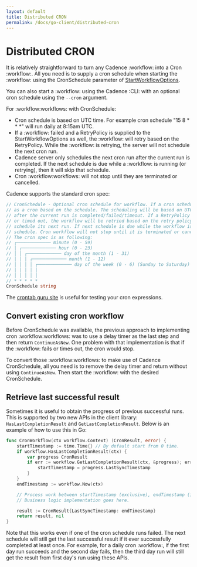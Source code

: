 ```yaml
---
layout: default
title: Distributed CRON
permalink: /docs/go-client/distributed-cron
---
```


# Distributed CRON

It is relatively straightforward to turn any Cadence :workflow: into a Cron :workflow:. All you need
is to supply a cron schedule when starting the :workflow: using the CronSchedule
parameter of
[StartWorkflowOptions](https://godoc.org/go.uber.org/cadence/internal#StartWorkflowOptions).

You can also start a :workflow: using the Cadence :CLI: with an optional cron schedule using the `--cron` argument.

For :workflow:workflows: with CronSchedule:

* Cron schedule is based on UTC time. For example cron schedule "15 8 \* \* \*"
  will run daily at 8:15am UTC.
* If a :workflow: failed and a RetryPolicy is supplied to the StartWorkflowOptions
  as well, the :workflow: will retry based on the RetryPolicy. While the :workflow: is
  retrying, the server will not schedule the next cron run.
* Cadence server only schedules the next cron run after the current run is
  completed. If the next schedule is due while a :workflow: is running (or retrying),
  then it will skip that schedule.
* Cron :workflow:workflows: will not stop until they are terminated or cancelled.

Cadence supports the standard cron spec:

```go
// CronSchedule - Optional cron schedule for workflow. If a cron schedule is specified, the workflow will run
// as a cron based on the schedule. The scheduling will be based on UTC time. The schedule for next run only happen
// after the current run is completed/failed/timeout. If a RetryPolicy is also supplied, and the workflow failed
// or timed out, the workflow will be retried based on the retry policy. While the workflow is retrying, it won't
// schedule its next run. If next schedule is due while the workflow is running (or retrying), then it will skip that
// schedule. Cron workflow will not stop until it is terminated or cancelled (by returning cadence.CanceledError).
// The cron spec is as following:
// ┌───────────── minute (0 - 59)
// │ ┌───────────── hour (0 - 23)
// │ │ ┌───────────── day of the month (1 - 31)
// │ │ │ ┌───────────── month (1 - 12)
// │ │ │ │ ┌───────────── day of the week (0 - 6) (Sunday to Saturday)
// │ │ │ │ │
// │ │ │ │ │
// * * * * *
CronSchedule string
```

The [crontab guru site](https://crontab.guru/) is useful for testing your cron expressions.

## Convert existing cron workflow

Before CronSchedule was available, the previous approach to implementing cron
:workflow:workflows: was to use a delay timer as the last step and then return
`ContinueAsNew`. One problem with that implementation is that if the :workflow:
fails or times out, the cron would stop.

To convert those :workflow:workflows: to make use of Cadence CronSchedule, all you need is to
remove the delay timer and return without using
`ContinueAsNew`. Then start the :workflow: with the desired CronSchedule.


## Retrieve last successful result

Sometimes it is useful to obtain the progress of previous successful runs.
This is supported by two new APIs in the client library:
`HasLastCompletionResult` and `GetLastCompletionResult`. Below is an example of how
to use this in Go:

```go
func CronWorkflow(ctx workflow.Context) (CronResult, error) {
    startTimestamp := time.Time{} // By default start from 0 time.
    if workflow.HasLastCompletionResult(ctx) {
        var progress CronResult
        if err := workflow.GetLastCompletionResult(ctx, &progress); err == nil {
            startTimestamp = progress.LastSyncTimestamp
        }
    }
    endTimestamp := workflow.Now(ctx)

    // Process work between startTimestamp (exclusive), endTimestamp (inclusive).
    // Business logic implementation goes here.

    result := CronResult{LastSyncTimestamp: endTimestamp}
    return result, nil
}
```

Note that this works even if one of the cron schedule runs failed. The
next schedule will still get the last successful result if it ever successfully
completed at least once. For example, for a daily cron :workflow:, if the first day
run succeeds and the second day fails, then the third day run will still get
the result from first day's run using these APIs.
